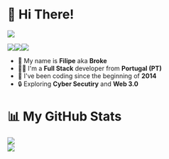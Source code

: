 👋 Hi There!
============

![](https://media.giphy.com/media/YuKbGGIYMXemhnub3q/giphy.gif)

![](https://img.shields.io/badge/Discord-blue?style=for-the-badge&logo=discord&logoColor=white)![](https://img.shields.io/badge/Github-gray?style=for-the-badge&logo=github&logoColor=white)![](https://img.shields.io/badge/LINKEDIN-red?style=for-the-badge&logo=twitter&logoColor=white)

* 👑 My name is **Filipe** aka **Broke**
* 🧑‍🦰 I'm a **Full Stack** developer from **Portugal (PT)**
* 🌿 I've been coding since the beginning of **2014**
* 🔒 Exploring **Cyber Secutiry** and **Web 3.0**

📊 My GitHub Stats
======================

![](https://github-readme-stats.vercel.app/api?username=brokebrk&show_icons=true&count_private=true&theme=dracula)  
![](https://github-readme-stats.vercel.app/api/top-langs/?username=brokebrk&layout=compact&theme=dracula)
